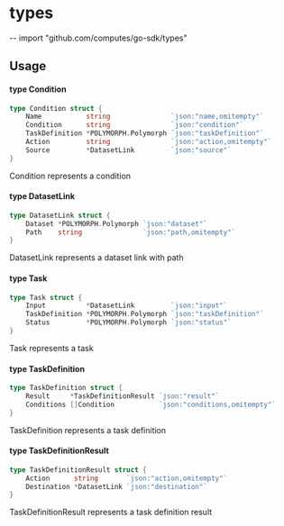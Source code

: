 # types
--
    import "github.com/computes/go-sdk/types"


## Usage

#### type Condition

```go
type Condition struct {
	Name           string               `json:"name,omitempty"`
	Condition      string               `json:"condition"`
	TaskDefinition *POLYMORPH.Polymorph `json:"taskDefinition"`
	Action         string               `json:"action,omitempty"`
	Source         *DatasetLink         `json:"source"`
}
```

Condition represents a condition

#### type DatasetLink

```go
type DatasetLink struct {
	Dataset *POLYMORPH.Polymorph `json:"dataset"`
	Path    string               `json:"path,omitempty"`
}
```

DatasetLink represents a dataset link with path

#### type Task

```go
type Task struct {
	Input          *DatasetLink         `json:"input"`
	TaskDefinition *POLYMORPH.Polymorph `json:"taskDefinition"`
	Status         *POLYMORPH.Polymorph `json:"status"`
}
```

Task represents a task

#### type TaskDefinition

```go
type TaskDefinition struct {
	Result     *TaskDefinitionResult `json:"result"`
	Conditions []Condition           `json:"conditions,omitempty"`
}
```

TaskDefinition represents a task definition

#### type TaskDefinitionResult

```go
type TaskDefinitionResult struct {
	Action      string       `json:"action,omitempty"`
	Destination *DatasetLink `json:"destination"`
}
```

TaskDefinitionResult represents a task definition result
